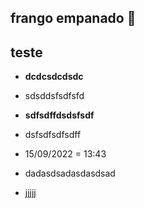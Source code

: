 ## frango empanado :chicken:

## teste

- **dcdcsdcdsdc**

- sdsddsfsdfsfd

- **sdfsdffdsdsfsdf**

- dsfsdfsdfsdff
- 15/09/2022 = 13:43
- dadasdsadasdasdsad
- jjjjj
